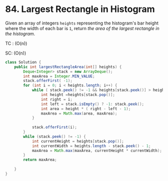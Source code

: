 # 84. Largest Rectangle in Histogram

Given an array of integers `heights` representing the histogram's bar height where the width of each bar is `1`, return _the area of the largest rectangle in the histogram_.

TC : (O(n))

SC: (O(n))

```java
class Solution {
    public int largestRectangleArea(int[] heights) {
        Deque<Integer> stack = new ArrayDeque();
        int maxArea = Integer.MIN_VALUE;
        stack.offerFirst( -1);
        for (int i = 0; i < heights.length; i++) {
            while ( stack.peek() != -1 && heights[stack.peek()] > heights[i]) {
                int height =heights[stack.pop()];
                int right = i;
                int left = stack.isEmpty() ? -1: stack.peek();
                int area = height * ( right - left - 1);
                maxArea = Math.max(area, maxArea);
            }
            
            stack.offerFirst(i);
        }
        while (stack.peek() != -1) {
            int currentHeight = heights[stack.pop()];
            int currentWidth = heights.length - stack.peek() - 1;
            maxArea = Math.max(maxArea, currentHeight * currentWidth);
        }
        return maxArea;
        
    }
}
```
